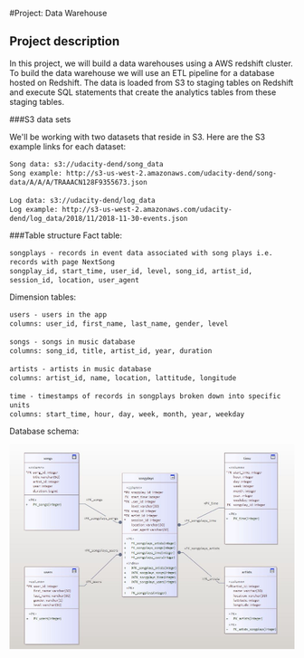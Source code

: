 #Project: Data Warehouse

## Project description

In this project, we will build a data warehouses using a AWS redshift cluster.
To build the data warehouse we will use an ETL pipeline for a database hosted on Redshift. The data is loaded from S3 to staging tables on Redshift and execute SQL statements that create the analytics tables from these staging tables.

###S3 data sets

We'll be working with two datasets that reside in S3. Here are the S3 example links for each dataset:

    Song data: s3://udacity-dend/song_data
    Song example: http://s3-us-west-2.amazonaws.com/udacity-dend/song-data/A/A/A/TRAAACN128F9355673.json
    
    Log data: s3://udacity-dend/log_data
    Log example: http://s3-us-west-2.amazonaws.com/udacity-dend/log_data/2018/11/2018-11-30-events.json
    
###Table structure
Fact table:

    songplays - records in event data associated with song plays i.e. records with page NextSong
    songplay_id, start_time, user_id, level, song_id, artist_id, session_id, location, user_agent

Dimension tables:

    users - users in the app
    columns: user_id, first_name, last_name, gender, level
    
    songs - songs in music database
    columns: song_id, title, artist_id, year, duration
    
    artists - artists in music database
    columns: artist_id, name, location, lattitude, longitude
    
    time - timestamps of records in songplays broken down into specific units
    columns: start_time, hour, day, week, month, year, weekday

Database schema:

![alt text](tables.JPG "Logo Title Text 1")
